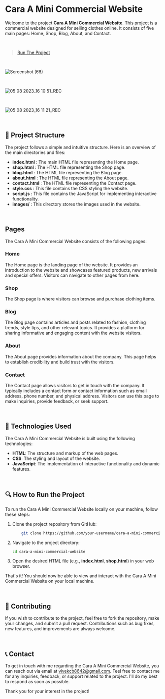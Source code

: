 # Cara A Mini Commercial Website

Welcome to the project **Cara A Mini Commercial Website**. This project is a commercial website designed for selling clothes online. It consists of five main pages: Home, Shop, Blog, About, and Contact.

<br>

> [Run The Project](https://vivek-chhabra.github.io/Cara-A-Mini-Commercial-Website/)

<br>

![Screenshot (68)](https://github.com/vivek-chhabra/Cara-A-Mini-Commercial-Website/assets/105328667/852c7414-1dac-43cf-900f-2b3e36b4c032)

<br>

![05 08 2023_16 10 51_REC](https://github.com/vivek-chhabra/Cara-A-Mini-Commercial-Website/assets/105328667/fb0aa016-b59f-4b37-b20b-d8c2c4be13dc)

<br>

![05 08 2023_16 11 21_REC](https://github.com/vivek-chhabra/Cara-A-Mini-Commercial-Website/assets/105328667/79159861-5211-415d-b543-7edaf9044224)

<br>

## 📑 Project Structure

The project follows a simple and intuitive structure. Here is an overview of the main directories and files:

-  **index.html**  : The main HTML file representing the Home page.
-  **shop.html**  : The HTML file representing the  Shop page.
-  **blog.html**  : The HTML file representing the  Blog page.
-  **about.html**  : The HTML file representing the About page.
-  **contact.html**  : The HTML file representing the Contact page.
-  **style.css**  : This file contains the CSS styling the website.
-  **script.js**  : This file contains the JavaScript for implementing interactive functionality.
-  **images/**  : This directory stores the images used in the website.

<br>

## Pages

The Cara A Mini Commercial Website consists of the following pages:

### Home

The Home page is the landing page of the website. It provides an introduction to the website and showcases featured products, new arrivals and special offers. Visitors can navigate to other pages from here.

### Shop

The Shop page is where visitors can browse and purchase clothing items.

### Blog

The Blog page contains articles and posts related to fashion, clothing trends, style tips, and other relevant topics. It provides a platform for sharing informative and engaging content with the website visitors.

### About

The About page provides information about the company. This page helps to establish credibility and build trust with the visitors.

### Contact

The Contact page allows visitors to get in touch with the company. It typically includes a contact form or contact information such as email address, phone number, and physical address. Visitors can use this page to make inquiries, provide feedback, or seek support.

<br>

## 📱 Technologies Used

The Cara A Mini Commercial Website is built using the following technologies:

- **HTML**: The structure and markup of the web pages.
- **CSS**: The styling and layout of the website.
- **JavaScript**: The implementation of interactive functionality and dynamic features.

<br>

## 🔍 How to Run the Project

To run the Cara A Mini Commercial Website locally on your machine, follow these steps:

1. Clone the project repository from GitHub:
   ```bash
       git clone https://github.com/your-username/cara-a-mini-commercial-website.git
   ```
   
5. Navigate to the project directory: 
      ```bash
      cd cara-a-mini-commercial-website
      ```

7. Open the desired HTML file (e.g., **index.html**, **shop.html**) in your web browser.

That's it! You should now be able to view and interact with the Cara A Mini Commercial Website on your local machine.

<br>

## 🤝 Contributing

If you wish to contribute to the project, feel free to fork the repository, make your changes, and submit a pull request. Contributions such as bug fixes, new features, and improvements are always welcome.

<br>

## 📞 Contact

To get in touch with me regarding the Cara A Mini Commercial Website, you can reach out via email at vivekcb8642@gmail.com. Feel free to contact me for any inquiries, feedback, or support related to the project. I'll do my best to respond as soon as possible.

Thank you for your interest in the project!
